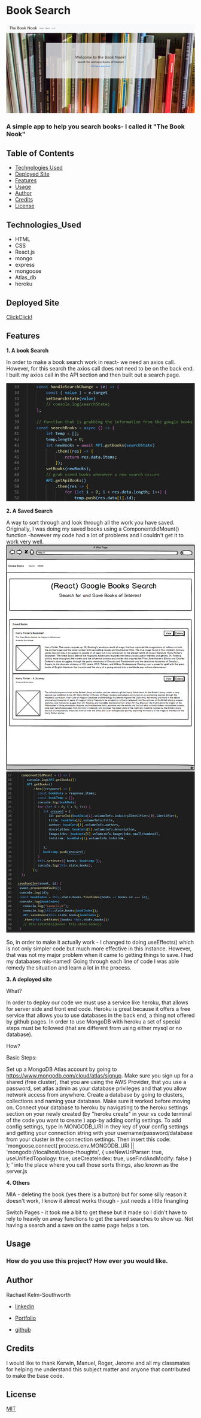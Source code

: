 # Book Search
![Book Search](FrontPage.png)

### A simple app to help you search books- I called it "The Book Nook"

## Table of Contents
* [Technologies Used](Technologies_Used)
* [Deployed Site](Deployed)
* [Features](Features)
* [Usage](Usage)
* [Author](Author)
* [Credits](Credits)
* [License](License)

## Technologies_Used
* HTML 
* CSS
* React.js
* mongo
* express
* mongoose
* Atlas_db
* heroku 


## Deployed Site
[ClickClick!](https://pure-dawn-66807.herokuapp.com/)

## Features 
 

__1. A book Search__
 
In order to make a book search work in react- we need an axios call. However, for this search the axios call does not need to be on the back end. I built my axios call in the API section and then built out a search page. 

<!-- ![axios call](axioscall.png) -->
![handlesearch](handlesearch.png)

__2. A Saved Search__

A way to sort through and look through all the work you have saved. Originally, I was doing my saved books using a ComponentdidMount() function -however my code had a lot of problems and I couldn't get it to work very well.
![Saved](Saved.png)
![Handler](savehandler.png)

So, in order to make it actually work - I changed to doing useEffects() which is not only simpler code but much more effective in this instance. However, that was not my major problem when it came to getting things to save. I had my databases mis-named! Going through each line of code I was able remedy the situation and learn a lot in the process.

__3. A deployed site__

What?

In order to deploy our code we must use a service like heroku, that allows for server side and front end code. Heroku is great because it offers a free service that allows you to use databases in the back end, a thing not offered by github pages. In order to use MongoDB with heroku a set of special steps must be followed (that are different from using either mysql or no database).

How?

Basic Steps:

Set up a MongoDB Atlas account by going to https://www.mongodb.com/cloud/atlas/signup. Make sure you sign up for a shared (free cluster), that you are using the AWS Provider, that you use a password, set atlas admin as your database privileges and that you allow network access from anywhere.
Create a database by going to clusters, collections and naming your database. Make sure it worked before moving on.
Connect your database to heroku by navigating to the heroku settings section on your newly created (by "heroku create" in your vs code terminal of the code you want to create ) app-by adding config settings.
To add config settings, type in MONGODB_URI in they key of your config settings and getting your connection string with your username/password/database from your cluster in the connection settings.
Then insert this code: 'mongoose.connect( process.env.MONGODB_URI || 'mongodb://localhost/deep-thoughts', { useNewUrlParser: true, useUnifiedTopology: true, useCreateIndex: true, useFindAndModify: false } ); ' into the place where you call those sorts things, also known as the server.js

__4. Others__

MIA - deleting the book (yes there is a button) but for some silly reason it doesn't work, I know it almost works though - just needs a little finangling

Switch Pages - it took me a bit to get these but it made so I didn't have to rely to heavily on away functions to get the saved searches to show up. Not having a search and a save on the same page helps a ton.

## Usage
### How do you use this project? How ever you would like.
 
## Author 
Rachael Kelm-Southworth

* [linkedin](https://www.linkedin.com/in/rachael-kelm-southworth-87a3831b3) 

* [Portfolio](https://rksouth.github.io/Portfolio/ )

* [github](https://github.com/RKSouth/)

 ## Credits

I would like to thank Kerwin, Manuel, Roger, Jerome and all my classmates for helping me understand this subject matter and anyone that contributed to make the base code.

## License
[MIT](https://choosealicense.com/licenses/mit/)

